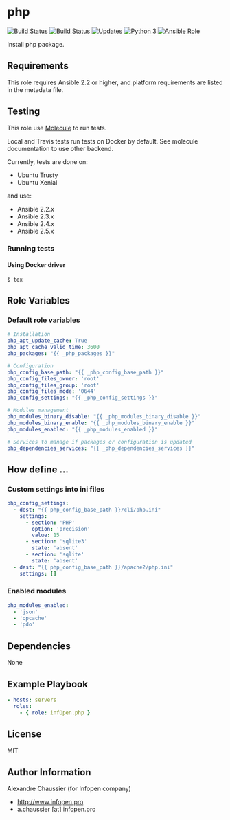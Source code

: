 # php

[![Build Status](https://img.shields.io/travis/infOpen/ansible-role-php/master.svg?label=travis_master)](https://travis-ci.org/infOpen/ansible-role-php)
[![Build Status](https://img.shields.io/travis/infOpen/ansible-role-php/develop.svg?label=travis_develop)](https://travis-ci.org/infOpen/ansible-role-php)
[![Updates](https://pyup.io/repos/github/infOpen/ansible-role-php/shield.svg)](https://pyup.io/repos/github/infOpen/ansible-role-php/)
[![Python 3](https://pyup.io/repos/github/infOpen/ansible-role-php/python-3-shield.svg)](https://pyup.io/repos/github/infOpen/ansible-role-php/)
[![Ansible Role](https://img.shields.io/ansible/role/13080.svg)](https://galaxy.ansible.com/infOpen/php/)

Install php package.

## Requirements

This role requires Ansible 2.2 or higher,
and platform requirements are listed in the metadata file.

## Testing

This role use [Molecule](https://github.com/metacloud/molecule/) to run tests.

Local and Travis tests run tests on Docker by default.
See molecule documentation to use other backend.

Currently, tests are done on:
- Ubuntu Trusty
- Ubuntu Xenial

and use:
- Ansible 2.2.x
- Ansible 2.3.x
- Ansible 2.4.x
- Ansible 2.5.x

### Running tests

#### Using Docker driver

```
$ tox
```

## Role Variables

### Default role variables

``` yaml
# Installation
php_apt_update_cache: True
php_apt_cache_valid_time: 3600
php_packages: "{{ _php_packages }}"

# Configuration
php_config_base_path: "{{ _php_config_base_path }}"
php_config_files_owner: 'root'
php_config_files_group: 'root'
php_config_files_mode: '0644'
php_config_settings: "{{ _php_config_settings }}"

# Modules management
php_modules_binary_disable: "{{ _php_modules_binary_disable }}"
php_modules_binary_enable: "{{ _php_modules_binary_enable }}"
php_modules_enabled: "{{ _php_modules_enabled }}"

# Services to manage if packages or configuration is updated
php_dependencies_services: "{{ _php_dependencies_services }}"
```

## How define ...

### Custom settings into ini files

``` yaml
php_config_settings:
  - dest: "{{ php_config_base_path }}/cli/php.ini"
    settings:
      - section: 'PHP'
        option: 'precision'
        value: 15
      - section: 'sqlite3'
        state: 'absent'
      - section: 'sqlite'
        state: 'absent'
  - dest: "{{ php_config_base_path }}/apache2/php.ini"
    settings: []
```

### Enabled modules

``` yaml
php_modules_enabled:
  - 'json'
  - 'opcache'
  - 'pdo'
```

## Dependencies

None

## Example Playbook

``` yaml
- hosts: servers
  roles:
    - { role: infOpen.php }
```

## License

MIT

## Author Information

Alexandre Chaussier (for Infopen company)
- http://www.infopen.pro
- a.chaussier [at] infopen.pro
